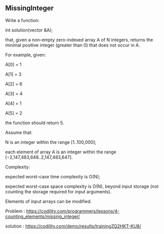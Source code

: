 MissingInteger
-------------

Write a function:

int solution(vector<int> &A);

that, given a non-empty zero-indexed array A of N integers, returns the minimal positive integer (greater than 0) that does not occur in A.

For example, given:

  A[0] = 1 </p>
  A[1] = 3 </p>
  A[2] = 6 </p>
  A[3] = 4 </p>
  A[4] = 1 </p>
  A[5] = 2 </p>
the function should return 5.

Assume that:

N is an integer within the range [1..100,000]; </p>
each element of array A is an integer within the range [−2,147,483,648..2,147,483,647]. </p>
Complexity:

expected worst-case time complexity is O(N); </p>
expected worst-case space complexity is O(N), beyond input storage (not counting the storage required for input arguments). </p>
Elements of input arrays can be modified. </p>

Problem : https://codility.com/programmers/lessons/4-counting_elements/missing_integer/ </p>
solution : https://codility.com/demo/results/trainingZQ2HKT-KU8/ </p>
